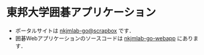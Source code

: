# 東邦大学囲碁アプリケーション

- ポータルサイトは [nkjmlab-go@scrapbox](https://scrapbox.io/nkjmlab-go-webapp/) です．
- 囲碁Webアプリケーションのソースコードは [nkjmlab-go-webapp](https://github.com/nkjmlab/nkjmlab-go/tree/master/nkjmlab-go-webapp) にあります．
